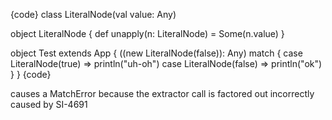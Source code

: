 {code}
class LiteralNode(val value: Any)

object LiteralNode {
  def unapply(n: LiteralNode) = Some(n.value)
}

object Test extends App {
  ((new LiteralNode(false)): Any) match {
    case LiteralNode(true)  => println("uh-oh")
    case LiteralNode(false) => println("ok")
  }
}
{code}

causes a MatchError because the extractor call is factored out incorrectly
caused by SI-4691
